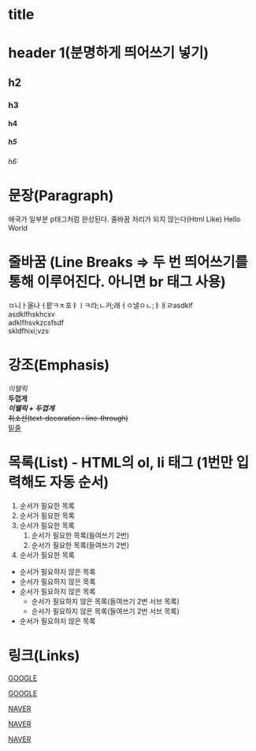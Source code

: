 # title

# header 1(분명하게 띄어쓰기 넣기)

## h2

### h3

#### h4

##### h5

###### h6

# 문장(Paragraph)

애국가 일부분 p태그처럼 완성된다. 줄바꿈 처리가 되지 않는다(Html Like)
Hello World

# 줄바꿈 (Line Breaks => 두 번 띄어쓰기를 통해 이루어진다. 아니면 br 태그 사용)

ㅁ니ㅏ올나ㅓ팥ㅋㅊ포ㅑㅣㅋ라;ㄴ커;래ㅓㅇ낼ㅇㄴ;ㅑㅐㄹasdklf  
asdklfhskhcxv  
adklfhsvkzcsfsdf<br/>
skldfhixi;vzs

# 강조(Emphasis)

_이텔릭_<br/>
**두껍게**  
**_이텔릭 + 두껍게_**<br/>
~~취소선(text-decoration : line-through)~~  
<u>밑줄</u>

# 목록(List) - HTML의 ol, li 태그 (1번만 입력해도 자동 순서)

1. 순서가 필요한 목록
1. 순서가 필요한 목록
1. 순서가 필요한 목록
   1. 순서가 필요한 목록(들여쓰기 2번)
   1. 순서가 필요한 목록(들여쓰기 2번)
1. 순서가 필요한 목록

- 순서가 필요하지 않은 목록
- 순서가 필요하지 않은 목록
- 순서가 필요하지 않은 목록
  - 순서가 필요하지 않은 목록(들여쓰기 2번 서브 목록)
  - 순서가 필요하지 않은 목록(들여쓰기 2번 서브 목록)
- 순서가 필요하지 않은 목록

# 링크(Links)

<a href="https://google.com">GOOGLE</a>

[GOOGLE]("https://google.com")

<a href="https://naver.com" title="NAVER로 이동!">NAVER</a>

[NAVER](https://naver.com "NAVER로 이동!")

<a href="https://naver.com" title="NAVER로 이동!" target="_blank">NAVER</a>

